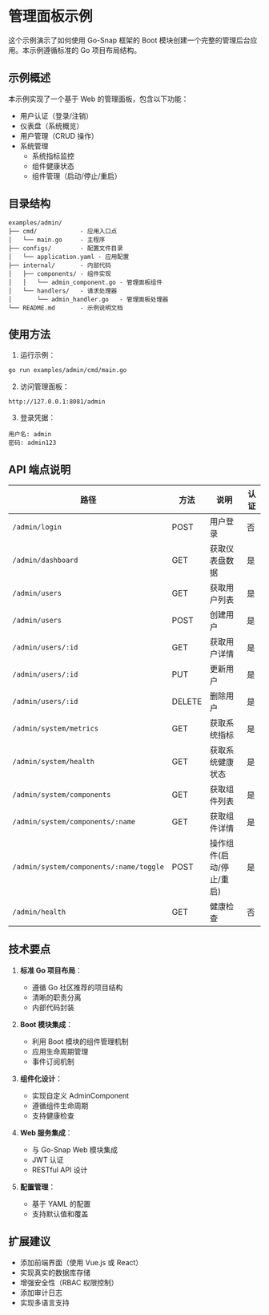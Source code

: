 # 管理面板示例

这个示例演示了如何使用 Go-Snap 框架的 Boot 模块创建一个完整的管理后台应用。本示例遵循标准的 Go 项目布局结构。

## 示例概述

本示例实现了一个基于 Web 的管理面板，包含以下功能：

- 用户认证（登录/注销）
- 仪表盘（系统概览）
- 用户管理（CRUD 操作）
- 系统管理
  - 系统指标监控
  - 组件健康状态
  - 组件管理（启动/停止/重启）

## 目录结构

```
examples/admin/
├── cmd/            - 应用入口点
│   └── main.go     - 主程序
├── configs/        - 配置文件目录
│   └── application.yaml - 应用配置
├── internal/       - 内部代码
│   ├── components/ - 组件实现
│   │   └── admin_component.go - 管理面板组件
│   └── handlers/   - 请求处理器
│       └── admin_handler.go   - 管理面板处理器
└── README.md       - 示例说明文档
```

## 使用方法

1. 运行示例：

```bash
go run examples/admin/cmd/main.go
```

2. 访问管理面板：

```
http://127.0.0.1:8081/admin
```

3. 登录凭据：

```
用户名: admin
密码: admin123
```

## API 端点说明

| 路径 | 方法 | 说明 | 认证 |
|------|------|------|------|
| `/admin/login` | POST | 用户登录 | 否 |
| `/admin/dashboard` | GET | 获取仪表盘数据 | 是 |
| `/admin/users` | GET | 获取用户列表 | 是 |
| `/admin/users` | POST | 创建用户 | 是 |
| `/admin/users/:id` | GET | 获取用户详情 | 是 |
| `/admin/users/:id` | PUT | 更新用户 | 是 |
| `/admin/users/:id` | DELETE | 删除用户 | 是 |
| `/admin/system/metrics` | GET | 获取系统指标 | 是 |
| `/admin/system/health` | GET | 获取系统健康状态 | 是 |
| `/admin/system/components` | GET | 获取组件列表 | 是 |
| `/admin/system/components/:name` | GET | 获取组件详情 | 是 |
| `/admin/system/components/:name/toggle` | POST | 操作组件(启动/停止/重启) | 是 |
| `/admin/health` | GET | 健康检查 | 否 |

## 技术要点

1. **标准 Go 项目布局**：
   - 遵循 Go 社区推荐的项目结构
   - 清晰的职责分离
   - 内部代码封装

2. **Boot 模块集成**：
   - 利用 Boot 模块的组件管理机制
   - 应用生命周期管理
   - 事件订阅机制

3. **组件化设计**：
   - 实现自定义 AdminComponent
   - 遵循组件生命周期
   - 支持健康检查

4. **Web 服务集成**：
   - 与 Go-Snap Web 模块集成
   - JWT 认证
   - RESTful API 设计

5. **配置管理**：
   - 基于 YAML 的配置
   - 支持默认值和覆盖

## 扩展建议

- 添加前端界面（使用 Vue.js 或 React）
- 实现真实的数据库存储
- 增强安全性（RBAC 权限控制）
- 添加审计日志
- 实现多语言支持 